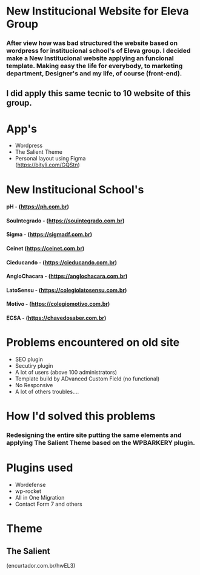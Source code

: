 # New Institucional Website for Eleva Group
### After view how was bad structured the website based on wordpress for institucional school's of Eleva group. I decided make a New Institucional website applying an funcional template. Making easy the life for everybody, to marketing department, Designer's and my life, of course (front-end). 
## I did apply this same tecnic to 10 website of this group.

# App's
- Wordpress
- The Salient Theme
- Personal layout using Figma<br/>
(https://bityli.com/GQStn)

# New Institucional School's
#### pH - (https://ph.com.br)
#### SouIntegrado - (https://souintegrado.com.br)
#### Sigma - (https://sigmadf.com.br)
#### Ceinet (https://ceinet.com.br)
#### Cieducando - (https://cieducando.com.br)
#### AngloChacara - (https://anglochacara.com.br)
#### LatoSensu - (https://colegiolatosensu.com.br)
#### Motivo - (https://colegiomotivo.com.br)
#### ECSA - (https://chavedosaber.com.br)

# Problems encountered on old site
- SEO plugin
- Secutiry plugin
- A lot of users (above 100 administrators)
- Template build by ADvanced Custom Field (no functional)
- No Responsive
- A lot of others troubles....

# How I'd  solved this problems
### Redesigning the entire site putting the same elements and applying The Salient Theme based on the WPBARKERY plugin.

# Plugins used
- Wordefense
- wp-rocket
- All in One Migration
- Contact Form 7
and others

# Theme 
## The Salient <br/>
(encurtador.com.br/hwEL3)

